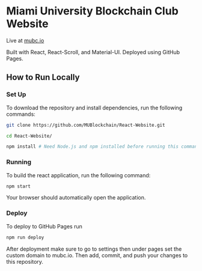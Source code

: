 # Miami University Blockchain Club Website

Live at [mubc.io](https://mubc.io/)

Built with React, React-Scroll, and Material-UI. Deployed using GitHub Pages.

## How to Run Locally

### Set Up

To download the repository and install dependencies, run the following commands:

```bash
git clone https://github.com/MUBlockchain/React-Website.git
```

```bash
cd React-Website/
```

```bash
npm install # Need Node.js and npm installed before running this command
```

### Running

To build the react application, run the following command:

```bash
npm start
```

Your browser should automatically open the application.

### Deploy

To deploy to GitHub Pages run

```bash
npm run deploy
```

After deployment make sure to go to settings then under pages set the custom domain to mubc.io.
Then add, commit, and push your changes to this repository. 
